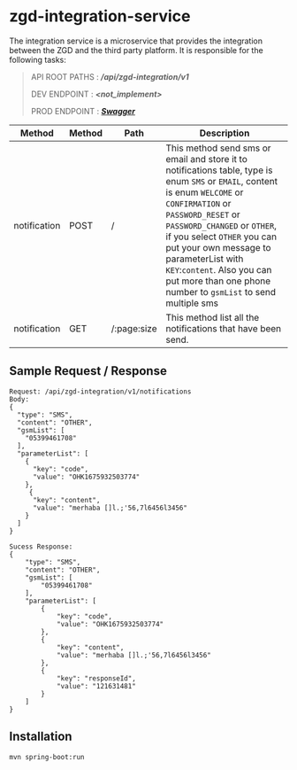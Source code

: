 # zgd-integration-service



The integration service is a microservice that provides the integration between the ZGD and the third party platform. It
is responsible for the following tasks:

> API ROOT PATHS : ***/api/zgd-integration/v1***
>
>DEV ENDPOINT   : ***<not_implement>***
>
>PROD ENDPOINT  : ***[Swagger](https://zorgundostu.com/api/zgd-integration/v1/swagger-ui/index.html)***

| Method       | Method | Path        | Description                                                                                                                                                                                                                                                                                                                                                                 |
|--------------|--------|-------------|-----------------------------------------------------------------------------------------------------------------------------------------------------------------------------------------------------------------------------------------------------------------------------------------------------------------------------------------------------------------------------|
| notification | POST   | /           | This method send sms or email and store it to notifications table, type is enum `SMS` or `EMAIL`, content is enum `WELCOME` or `CONFIRMATION` or `PASSWORD_RESET` or `PASSWORD_CHANGED` or `OTHER`, if you select `OTHER` you can put your own message to parameterList with `KEY`:`content`. Also you can put more than one phone number to `gsmList` to send multiple sms |
| notification | GET    | /:page:size | This method list all the notifications that have been send.                                                                                                                                                                                                                                                                                                                 |

## Sample Request / Response

```
Request: /api/zgd-integration/v1/notifications
Body: 
{
  "type": "SMS",
  "content": "OTHER",
  "gsmList": [
    "05399461708"
  ],
  "parameterList": [
    {
      "key": "code",
      "value": "OHK1675932503774"
    },
     {
      "key": "content",
      "value": "merhaba []l.;'56,7l6456l3456"
    }
  ]
}
```
```
Sucess Response: 
{
    "type": "SMS",
    "content": "OTHER",
    "gsmList": [
        "05399461708"
    ],
    "parameterList": [
        {
            "key": "code",
            "value": "OHK1675932503774"
        },
        {
            "key": "content",
            "value": "merhaba []l.;'56,7l6456l3456"
        },
        {
            "key": "responseId",
            "value": "121631481"
        }
    ]
}
```

## Installation

```bash
mvn spring-boot:run
```

